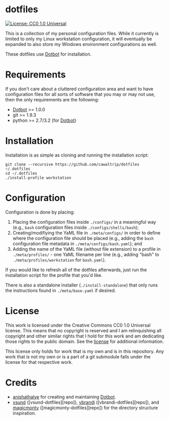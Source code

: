 dotfiles
========

[![License: CC0 1.0 Universal](https://licensebuttons.net/l/zero/1.0/88x15.png)](https://creativecommons.org/publicdomain/zero/1.0/)

This is a collection of my personal configuration files.  While it currently is limited to only my Linux workstation configuration, it will eventually be expanded to also store my Windows environment configurations as well.

These dotfiles use [Dotbot][dotbot] for installation.

Requirements
============

If you don't care about a cluttered configuration area and want to have configuration files for all sorts of software that you may or may not use, then the only requirements are the following:

 * [Dotbot][dotbot] >= 1.0.0
 * git >= 1.9.3
 * python >= 2.7/3.2 (for [Dotbot][dotbot])

Installation
============

Installation is as simple as cloning and running the installation script:

```
git clone --recursive https://github.com/cawaltrip/dotfiles ~/.dotfiles
cd ~/.dotfiles
./install-profile workstation
```

Configuration
=============

Configuration is done by placing:
 1.  Placing the configuration files inside `./configs/` in a meaningful way (e.g., `bash` configuration files inside `./configs/shells/bash`);
 1.  Creating/modifiying the YaML file in `./meta/configs/` in order to define where the configuration file should be placed (e.g., adding the `bash` configuration file metadata in `./meta/configs/bash.yaml`); and 
 1.  Adding the name of the YaML file (without file extension) to a profile in `./meta/profiles/` - one YaML filename per line (e.g., adding "bash" to `./meta/profiles/workstation` for `bash.yaml`).

If you would like to refresh all of the dotfiles afterwards, just run the installation script for the profile that you'd like.

There is also a standalone installer (`./install-standalone`) that only runs the instructions found in `./meta/base.yaml` if desired.

License
=======

This work is licensed under the Creative Commons CC0 1.0 Universal license.  This means that no copyright is reserved and I am relinquishing all copyright and other similar rights that I hold for this work and am dedicating those rights to the public domain.  See the [license][license] for additional information.

This license only holds for work that is my own and is in this repository.  Any work that is not my own or is a part of a git submodule falls under the license for that respective work.

Credits
=======

 * [anishathalye][anishathalye] for creating and maintaining [Dotbot][dotbot].
 * [vsund][vsund] ([vsund-dotfiles][repo]), [vbrandi][vbrandi] ([vbrandi-dotfiles][repo]), and [magicmonty][magicmonty] ([magicmonty-dotfiles][repo]) for the directory structure inspiration.


[dotbot]: https://github.com/anishathalye/dotbot
[license]: LICENSE.md
[anishathalye]: https://github.com/anishathalye
[vbrandi]: https://github.com/vbrandi
[vbrandi-dotfiles]: https://github.com/vbrandi/dotfiles
[vsund]: https://github.com/vsund/
[vsund-dotfiles]: https://github.com/vsund/dotfiles
[magicmonty]: https://github.com/magicmonty
[magicmonty-dotfiles]: https://github.com/magicmonty/dotfiles_dotbot
